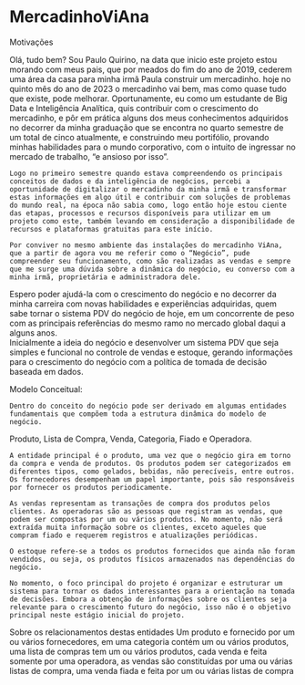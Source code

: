 # MercadinhoViAna

Motivações

Olá, tudo bem? Sou Paulo Quirino, na data que inicio este projeto estou morando com meus pais, que por meados do fim do ano de 2019, cederem uma área da casa para minha irmã Paula construir um mercadinho. hoje no quinto mês do ano de 2023 o mercadinho vai bem, mas como quase tudo que existe, pode melhorar. Oportunamente, eu como um estudante de Big Data e Inteligência Analítica, quis contribuir com o crescimento do mercadinho, e pôr em prática alguns dos meus conhecimentos adquiridos no decorrer da minha graduação que se encontra no quarto semestre de um total de cinco atualmente, e construindo meu portifólio, provando minhas habilidades para o mundo corporativo, com o intuito de ingressar no mercado de trabalho, “e ansioso por isso”. 

	Logo no primeiro semestre quando estava compreendendo os principais conceitos de dados e da inteligência de negócios, percebi a oportunidade de digitalizar o mercadinho da minha irmã e transformar estas informações em algo útil e contribuir com soluções de problemas do mundo real, na época não sabia como, logo então hoje estou ciente das etapas, processos e recursos disponíveis para utilizar em um projeto como este, também levando em consideração a disponibilidade de recursos e plataformas gratuitas para este início.

	Por conviver no mesmo ambiente das instalações do mercadinho ViAna, que a partir de agora vou me referir como o “Negócio”, pude compreender seu funcionamento, como são realizadas as vendas e sempre que me surge uma dúvida sobre a dinâmica do negócio, eu converso com a minha irmã, proprietária e administradora dele.
Espero poder ajudá-la com o crescimento do negócio e no decorrer da minha carreira com novas habilidades e experiências adquiridas, quem sabe tornar o sistema PDV do negócio de hoje, em um concorrente de peso com as principais referências do mesmo ramo no mercado global daqui a alguns anos.   
Inicialmente a ideia do negócio e desenvolver um sistema PDV que seja simples e funcional no controle de vendas e estoque, gerando informações para o crescimento do negócio com a política de tomada de decisão baseada em dados. 

Modelo Conceitual:

	Dentro do conceito do negócio pode ser derivado em algumas entidades fundamentais que compõem toda a estrutura dinâmica do modelo de negócio.
Produto, Lista de Compra, Venda, Categoria, Fiado e Operadora.

	A entidade principal é o produto, uma vez que o negócio gira em torno da compra e venda de produtos. Os produtos podem ser categorizados em diferentes tipos, como gelados, bebidas, não perecíveis, entre outros. Os fornecedores desempenham um papel importante, pois são responsáveis por fornecer os produtos periodicamente.

	As vendas representam as transações de compra dos produtos pelos clientes. As operadoras são as pessoas que registram as vendas, que podem ser compostas por um ou vários produtos. No momento, não será extraída muita informação sobre os clientes, exceto aqueles que compram fiado e requerem registros e atualizações periódicas.

	O estoque refere-se a todos os produtos fornecidos que ainda não foram vendidos, ou seja, os produtos físicos armazenados nas dependências do negócio.

	No momento, o foco principal do projeto é organizar e estruturar um sistema para tornar os dados interessantes para a orientação na tomada de decisões. Embora a obtenção de informações sobre os clientes seja relevante para o crescimento futuro do negócio, isso não é o objetivo principal neste estágio inicial do projeto.

   Sobre os relacionamentos destas entidades
	Um produto e fornecido por um ou vários fornecedores, em uma categoria contém um ou vários produtos, uma lista de compras tem um ou vários produtos, cada venda e feita somente por uma operadora, as vendas são constituídas por uma ou várias listas de compra, uma venda fiada e feita por um ou várias listas de compra

